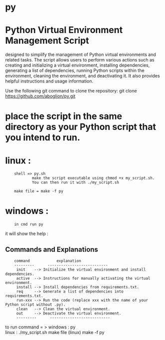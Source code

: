 # py
# Python Virtual Environment Management Script


designed to simplify the management of Python virtual environments and related tasks. The script allows users to perform various actions such as creating and initializing a virtual environment, installing dependencies, generating a list of dependencies, running Python scripts within the environment, cleaning the environment, and deactivating it. It also provides helpful instructions and usage information.




Use the following git command to clone the repository:
	git clone https://github.com/aboglion/py.git

 # place the script in the same directory as your Python script that you intend to run.

 


# linux :
		shell => py.sh
				make the script executable using chmod +x my_script.sh.
				You can then run it with ./my_script.sh 

		make file = make -f py

# windows : 
		in cmd run py

it will show the help :

Commands and Explanations
-------------------------
		
		command            explanation
		---------      ---------------------------
		 init    --> Initialize the virtual environment and install dependencies.
		 active  --> Instructions for manually activating the virtual environment.
		 install --> Install dependencies from requirements.txt.
		 req     --> Generate a list of dependencies into requirements.txt.
		 run-xxx --> Run the code (replace xxx with the name of your Python script without .py).
		 clean   --> Clean the virtual environment.
		 out     --> Deactivate the virtual environment.
		 ---------      ---------------------------


 to run command = >
	  windows :
	  	py <command>  
	 linux : 
	 	./my_script.sh <command> 
	make file (linux) 
		make -f py <command>

